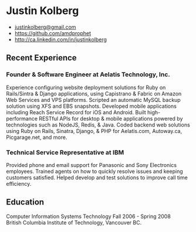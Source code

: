 # Justin Kolberg

 * <justinkolberg@gmail.com>
 * <https://github.com/amdprophet>
 * <http://ca.linkedin.com/in/justinkolberg>

## Recent Experience

### Founder & Software Engineer at Aelatis Technology, Inc.

Experience configuring website deployment solutions for Ruby on Rails/Sintra & Django applications, using Capistrano & Fabric on Amazon Web Services and VPS platforms. Scripted an automatic MySQL backup solution using XFS and EBS snapshots. Developed mobile applications including Reach Service Record for iOS and Android. Built high-performance RESTful APIs for desktop & mobile applications powered by technologies such as NodeJS, Redis, & Java. Coded backend web solutions using Ruby on Rails, Sinatra, Django, & PHP for Aelatis.com, Autoway.ca, Picgarage.net, and more.

### Technical Service Representative at IBM

Provided phone and email support for Panasonic and Sony Electronics employees. Trained agents on how to quickly resolve issues and keeping customers satisfied. Helped develop and test solutions to improve call time efficiency. 

## Education

Computer Information Systems Technology
Fall 2006 - Spring 2008  
British Columbia Institute of Technology, Vancouver BC.